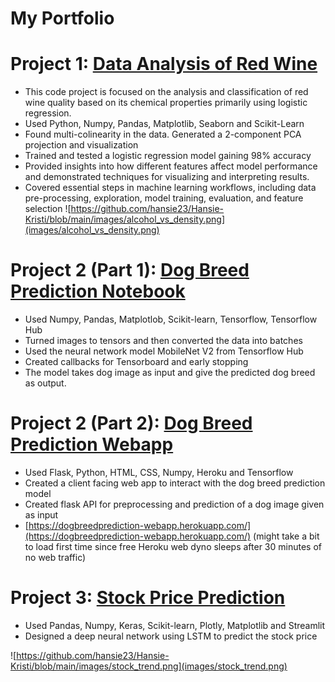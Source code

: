 # **My Portfolio**

# Project 1: [Data Analysis of Red Wine](https://github.com/hansie23/data-analysis-of-red-wine)
* This code project is focused on the analysis and classification of red wine quality based on its chemical properties primarily using logistic regression.
* Used Python, Numpy, Pandas, Matplotlib, Seaborn and Scikit-Learn
* Found multi-colinearity in the data. Generated a 2-component PCA projection and visualization
* Trained and tested a logistic regression model gaining 98% accuracy
* Provided insights into how different features affect model performance and demonstrated techniques for visualizing and interpreting results.
* Covered essential steps in machine learning workflows, including data pre-processing, exploration, model training, evaluation, and feature selection
![https://github.com/hansie23/Hansie-Kristi/blob/main/images/alcohol_vs_density.png](images/alcohol_vs_density.png)


# Project 2 (Part 1): [Dog Breed Prediction Notebook](https://github.com/hansie23/dog-breed-prediction-notebook)
* Used Numpy, Pandas, Matplotlob, Scikit-learn, Tensorflow, Tensorflow Hub
* Turned images to tensors and then converted the data into batches
* Used the neural network model MobileNet V2 from Tensorflow Hub
* Created callbacks for Tensorboard and early stopping
* The model takes dog image as input and give the predicted dog breed as output.

# Project 2 (Part 2): [Dog Breed Prediction Webapp](https://github.com/hansie23/dog-breed-prediction-webapp)
* Used Flask, Python, HTML, CSS, Numpy, Heroku and Tensorflow
* Created a client facing web app to interact with the dog breed prediction model
* Created flask API for preprocessing and prediction of a dog image given as input
* [https://dogbreedprediction-webapp.herokuapp.com/](https://dogbreedprediction-webapp.herokuapp.com/) (might take a bit to load first
time since free Heroku web dyno sleeps after 30 minutes of no web traffic)

# Project 3: [Stock Price Prediction](https://github.com/hansie23/stock-prediction)
* Used Pandas, Numpy, Keras, Scikit-learn, Plotly, Matplotlib and Streamlit
* Designed a deep neural network using LSTM to predict the stock price

![https://github.com/hansie23/Hansie-Kristi/blob/main/images/stock_trend.png](images/stock_trend.png)
